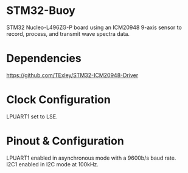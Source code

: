 # STM32-Buoy
STM32 Nucleo-L496ZG-P board using an ICM20948 9-axis sensor to record, process, and transmit wave spectra data.

# Dependencies
https://github.com/TExley/STM32-ICM20948-Driver

# Clock Configuration
LPUART1 set to LSE.

# Pinout & Configuration
LPUART1 enabled in asynchronous mode with a 9600b/s baud rate.<br>
I2C1 enabled in I2C mode at 100kHz.
